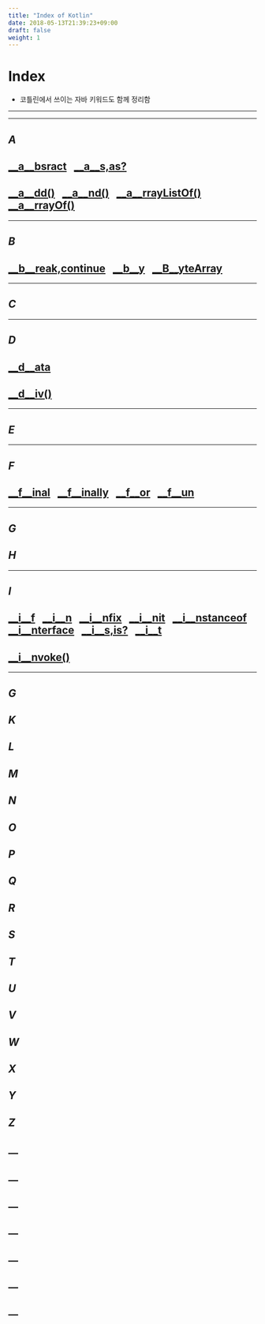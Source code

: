 ```yaml
---
title: "Index of Kotlin"
date: 2018-05-13T21:39:23+09:00
draft: false
weight: 1
---
```

# __Index__

- 코틀린에서 쓰이는 자바 키워드도 함께 정리함

----------------------------------------------------
-----------------------------------------------

## ___A___
## [__a__bsract](#absract) &nbsp; [__a__s,as?](#as,as?)
## [__a__dd()](#add()) &nbsp; [__a__nd()](#and()) &nbsp; [__a__rrayListOf()](#arrayListOf()) &nbsp; [__a__rrayOf()](#arrayOf)

----------------------------------------------------------

## ___B___
## [__b__reak,continue](#break,continue) &nbsp; [__b__y](#by) &nbsp; [__B__yteArray](#ByteArray)

---------------------------------------------

## ___C___

-------------------------

## ___D___
## [__d__ata](#data) &nbsp;
## [__d__iv()](#div()) &nbsp;

----------------------------------

## ___E___

-----------------------------------------------

## _F_
## [__f__inal](#final) &nbsp; [__f__inally](#finally) &nbsp; [__f__or](#for) &nbsp; [__f__un](#fun)

--------------------------
## _G_
## _H_
------------------------------------------
## ___I___
## [__i__f](#if) &nbsp; [__i__n](#in) &nbsp; [__i__nfix](#infix) &nbsp; [__i__nit](#init) &nbsp; [__i__nstanceof](#instanceof) &nbsp; [__i__nterface](#interface) &nbsp; [__i__s,is?](#is,is?) &nbsp; [__i__t](#it)
## [__i__nvoke()](#invoke)
--------------------------------------
## _G_
## _K_
## _L_
## _M_
## _N_
## _O_
## _P_
## _Q_
## _R_
## _S_
## _T_
## _U_
## _V_
## _W_
## _X_
## _Y_
## _Z_
## __
## __
## __
## __
## __
## __
## __



